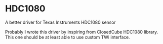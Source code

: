 # HDC1080
A better driver for Texas Instruments HDC1080 sensor

Probably I wrote this driver by inspiring from ClosedCube HDC1080 library. This one should be at least able to use custom TWI interface.
